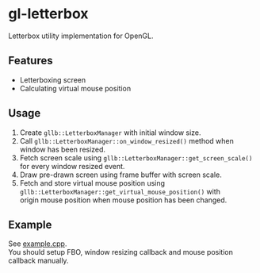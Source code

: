 # gl-letterbox
Letterbox utility implementation for OpenGL.

## Features
- Letterboxing screen
- Calculating virtual mouse position

## Usage
1. Create `gllb::LetterboxManager` with initial window size.
2. Call `gllb::LetterboxManager::on_window_resized()` method when window has been resized.
3. Fetch screen scale using `gllb::LetterboxManager::get_screen_scale()` for every window resized event.
4. Draw pre-drawn screen using frame buffer with screen scale.
5. Fetch and store virtual mouse position using `gllb::LetterboxManager::get_virtual_mouse_position()` with  
   origin mouse position when mouse position has been changed.

## Example
See [example.cpp](/example.cpp).  
You should setup FBO, window resizing callback and mouse position callback manually. 

